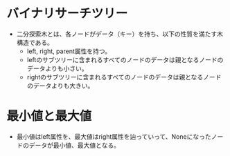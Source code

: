 # バイナリサーチツリー

- 二分探索木とは、各ノードがデータ（キー）を持ち、以下の性質を満たす木構造である。
  - left, right, parent属性を持つ。
  - leftのサブツリーに含まれるすべてのノードのデータは親となるノードのデータよりも小さい。
  - rightのサブツリーに含まれるすべてのノードのデータは親となるノードのデータよりも大きい。

# 最小値と最大値

- 最小値はleft属性を、最大値はright属性を辿っていって、Noneになったノードのデータが最小値、最大値となる。
